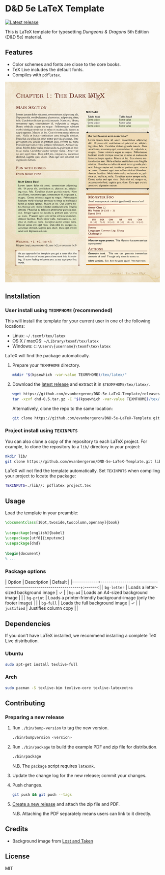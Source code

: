 # D&D 5e LaTeX Template

[![Latest release](https://img.shields.io/github/release/evanbergeron/DND-5e-LaTeX-Template/all.svg)](https://github.com/evanbergeron/DND-5e-LaTeX-Template/releases/latest)

This is LaTeX template for typesetting *Dungeons & Dragons* 5th Edition (D&D 5e) material.

## Features

* Color schemes and fonts are close to the core books.
* TeX Live includes the default fonts.
* Compiles with `pdflatex`.

![Preview](https://github.com/evanbergeron/DND-5e-LaTeX-Template/raw/master/scrot.png)

## Installation

### User install using `TEXMFHOME` (recommended)

This will install the template for your current user in one of the following locations:

* Linux: `~/.texmf/tex/latex`
* OS X / macOS: `~/Library/texmf/tex/latex`
* Windows: `C:\Users\{username}\texmf\tex\latex`

LaTeX will find the package automatically.

1. Prepare your `TEXMFHOME` directory.

    ```sh
    mkdir "$(kpsewhich -var-value TEXMFHOME)/tex/latex/"
    ```
2. Download the [latest release](https://github.com/evanbergeron/DND-5e-LaTeX-Template/releases/latest) and extract it in `$TEXMFHOME/tex/latex/`.

    ```sh
    wget https://github.com/evanbergeron/DND-5e-LaTeX-Template/releases/download/v0.5/dnd-0.5.tar.gz
    tar -xzvf dnd-0.5.tar.gz -C "$(kpsewhich -var-value TEXMFHOME)/tex/latex/"
    ```

    Alternatively, clone the repo to the same location:

    ```sh
    git clone https://github.com/evanbergeron/DND-5e-LaTeX-Template.git "$(kpsewhich -var-value TEXMFHOME)/tex/latex/dnd"
    ```

### Project install using `TEXINPUTS`

You can also clone a copy of the repository to each LaTeX project. For example, to clone the repository to a `lib/` directory in your project:

```sh
mkdir lib/
git clone https://github.com/evanbergeron/DND-5e-LaTeX-Template.git lib/dnd
```

LaTeX will not find the template automatically. Set `TEXINPUTS` when compiling your project to locate the package:

```sh
TEXINPUTS=./lib//: pdflatex project.tex
```

## Usage

Load the template in your preamble:

```tex
\documentclass[10pt,twoside,twocolumn,openany]{book}

\usepackage[english]{babel}
\usepackage[utf8]{inputenc}
\usepackage{dnd}

\begin{document}
% ...
```

### Package options

| Option      | Description                                                       | Default |
|-------------+-------------------------------------------------------------------+:-------:|
| `bg-letter` | Loads a letter-sized background image                             |    ✓    |
| `bg-a4`     | Loads an A4-sized background image                                |         |
| `bg-print`  | Loads a printer-friendly background-image (only the footer image) |         |
| `bg-full`   | Loads the full background image                                   |    ✓    |
| `justified` | Justifies column copy                                             |         |

## Dependencies

If you don't have LaTeX installed, we recommend installing a complete TeX Live distribution.

### Ubuntu

```sh
sudo apt-get install texlive-full
```

### Arch

```sh
sudo pacman -S texlive-bin texlive-core texlive-latexextra
```

## Contributing

### Preparing a new release

1. Run `./bin/bump-version` to tag the new version.

    ```sh
    ./bin/bumpversion <version>
    ```
2. Run `./bin/package` to build the example PDF and zip file for distribution.

    ```sh
    ./bin/package
    ```
    N.B. The `package` script requires `latexmk`.
3. Update the change log for the new release; commit your changes.
4. Push changes.

    ```sh
    git push && git push --tags
    ```
5. [Create a new release](https://help.github.com/articles/creating-releases/) and attach the zip file and PDF.

    N.B. Attaching the PDF separately means users can link to it directly.

## Credits

* Background image from [Lost and Taken](https://lostandtaken.com/)

## License

MIT
